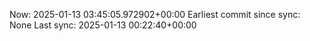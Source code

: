 Now: 2025-01-13 03:45:05.972902+00:00 Earliest commit since sync: None Last sync: 2025-01-13 00:22:40+00:00
